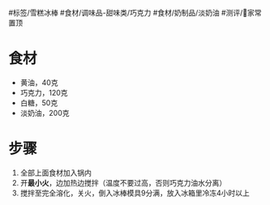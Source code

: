 #标签/雪糕冰棒 
 #食材/调味品-甜味类/巧克力 #食材/奶制品/淡奶油 
#测评/📌家常置顶 

# 食材
- 黄油，40克
- 巧克力，120克
- 白糖，50克
- 淡奶油，200克
# 步骤
1. 全部上面食材加入锅内
2. 开**最小火**，边加热边搅拌（温度不要过高，否则巧克力油水分离）
3. 搅拌至完全溶化，关火，倒入冰棒模具9分满，放入冰箱里冷冻4小时以上